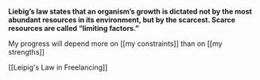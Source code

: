 **Liebig’s law states that an organism’s growth is dictated not by the most abundant resources in its environment, but by the scarcest. Scarce resources are called “limiting factors.”**

My progress will depend more on [[my constraints]] than on [[my strengths]]

[[Leipig's Law in Freelancing]]